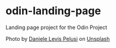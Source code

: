# odin-landing-page
Landing page project for the Odin Project

Photo by <a href="https://unsplash.com/@yogidan2012?utm_source=unsplash&utm_medium=referral&utm_content=creditCopyText">Daniele Levis Pelusi</a> on <a href="https://unsplash.com/@yogidan2012?utm_source=unsplash&utm_medium=referral&utm_content=creditCopyText">Unsplash</a>
  
